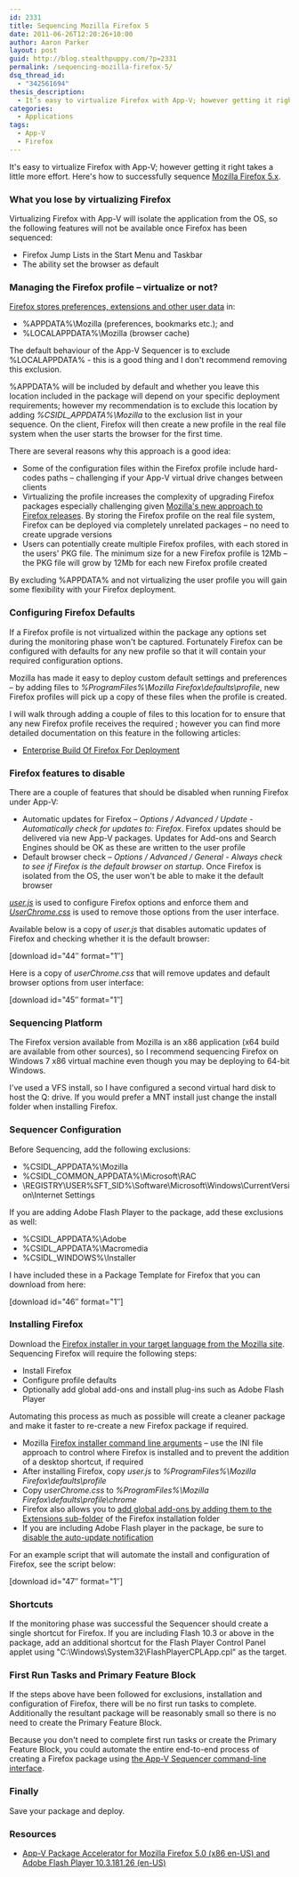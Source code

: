 ```yaml
---
id: 2331
title: Sequencing Mozilla Firefox 5
date: 2011-06-26T12:20:26+10:00
author: Aaron Parker
layout: post
guid: http://blog.stealthpuppy.com/?p=2331
permalink: /sequencing-mozilla-firefox-5/
dsq_thread_id:
  - "342561694"
thesis_description:
  - It’s easy to virtualize Firefox with App-V; however getting it right takes a little more effort. Here’s how to successfully sequence Mozilla Firefox 5.x.
categories:
  - Applications
tags:
  - App-V
  - Firefox
---
```

<img src="{{site.baseurl}}/media/2011/06/062611_1120_SequencingM1.png" alt="" align="right" />It's easy to virtualize Firefox with App-V; however getting it right takes a little more effort. Here's how to successfully sequence [Mozilla Firefox 5.x](http://www.mozilla.com/en-US/firefox/).

### What you lose by virtualizing Firefox

Virtualizing Firefox with App-V will isolate the application from the OS, so the following features will not be available once Firefox has been sequenced:

  * Firefox Jump Lists in the Start Menu and Taskbar
  * The ability set the browser as default

### Managing the Firefox profile – virtualize or not?

[Firefox stores preferences, extensions and other user data](http://kb.mozillazine.org/Profile_folder_-_Firefox) in:

  * %APPDATA%\Mozilla (preferences, bookmarks etc.); and
  * %LOCALAPPDATA%\Mozilla (browser cache)

The default behaviour of the App-V Sequencer is to exclude %LOCALAPPDATA% - this is a good thing and I don't recommend removing this exclusion.

%APPDATA% will be included by default and whether you leave this location included in the package will depend on your specific deployment requirements; however my recommendation is to exclude this location by adding _%CSIDL_APPDATA%\Mozilla_ to the exclusion list in your sequence. On the client, Firefox will then create a new profile in the real file system when the user starts the browser for the first time.

There are several reasons why this approach is a good idea:

  * Some of the configuration files within the Firefox profile include hard-codes paths – challenging if your App-V virtual drive changes between clients
  * Virtualizing the profile increases the complexity of upgrading Firefox packages especially challenging given [Mozilla's new approach to Firefox releases](http://www.zdnet.com/blog/bott/mozilla-to-enterprise-customers-drop-dead/3497). By storing the Firefox profile on the real file system, Firefox can be deployed via completely unrelated packages – no need to create upgrade versions
  * Users can potentially create multiple Firefox profiles, with each stored in the users' PKG file. The minimum size for a new Firefox profile is 12Mb – the PKG file will grow by 12Mb for each new Firefox profile created

By excluding %APPDATA% and not virtualizing the user profile you will gain some flexibility with your Firefox deployment.

### Configuring Firefox Defaults

If a Firefox profile is not virtualized within the package any options set during the monitoring phase won't be captured. Fortunately Firefox can be configured with defaults for any new profile so that it will contain your required configuration options.

Mozilla has made it easy to deploy custom default settings and preferences – by adding files to _%ProgramFiles%\Mozilla Firefox\defaults\profile_, new Firefox profiles will pick up a copy of these files when the profile is created.

I will walk through adding a couple of files to this location for to ensure that any new Firefox profile receives the required ; however you can find more detailed documentation on this feature in the following articles:

  * [Enterprise Build Of Firefox For Deployment](http://www.binaryturf.com/enterprise-build-firefox-deployment/)

### Firefox features to disable

There are a couple of features that should be disabled when running Firefox under App-V:

  * Automatic updates for Firefox – _Options / Advanced / Update - Automatically check for updates to: Firefox_. Firefox updates should be delivered via new App-V packages. Updates for Add-ons and Search Engines should be OK as these are written to the user profile
  * Default browser check – _Options / Advanced / General - Always check to see if Firefox is the default browser on startup_. Once Firefox is isolated from the OS, the user won't be able to make it the default browser

[_user.js_](http://kb.mozillazine.org/User.js_file) is used to configure Firefox options and enforce them and [_UserChrome.css_](http://www-archive.mozilla.org/unix/customizing.html) is used to remove those options from the user interface.

Available below is a copy of _user.js_ that disables automatic updates of Firefox and checking whether it is the default browser:

<p class="download">
  [download id="44&#8243; format="1&#8243;]
</p>

Here is a copy of _userChrome.css_ that will remove updates and default browser options from user interface:

<p class="download">
  [download id="45&#8243; format="1&#8243;]
</p>

### Sequencing Platform

The Firefox version available from Mozilla is an x86 application (x64 build are available from other sources), so I recommend sequencing Firefox on Windows 7 x86 virtual machine even though you may be deploying to 64-bit Windows.

I've used a VFS install, so I have configured a second virtual hard disk to host the Q: drive. If you would prefer a MNT install just change the install folder when installing Firefox.

### Sequencer Configuration

Before Sequencing, add the following exclusions:

  * %CSIDL_APPDATA%\Mozilla
  * %CSIDL\_COMMON\_APPDATA%\Microsoft\RAC
  * \REGISTRY\USER\%SFT_SID%\Software\Microsoft\Windows\CurrentVersion\Internet Settings

If you are adding Adobe Flash Player to the package, add these exclusions as well:

  * %CSIDL_APPDATA%\Adobe
  * %CSIDL_APPDATA%\Macromedia
  * %CSIDL_WINDOWS%\Installer

I have included these in a Package Template for Firefox that you can download from here:

<p class="download">
  [download id="46&#8243; format="1&#8243;]
</p>

### Installing Firefox

Download the [Firefox installer in your target language from the Mozilla site](http://www.mozilla.com/firefox/all.html). Sequencing Firefox will require the following steps:

  * Install Firefox
  * Configure profile defaults
  * Optionally add global add-ons and install plug-ins such as Adobe Flash Player

Automating this process as much as possible will create a cleaner package and make it faster to re-create a new Firefox package if required.

  * Mozilla [Firefox installer command line arguments](https://wiki.mozilla.org/Installer:Command_Line_Arguments) – use the INI file approach to control where Firefox is installed and to prevent the addition of a desktop shortcut, if required
  * After installing Firefox, copy _user.js_ to _%ProgramFiles%\Mozilla Firefox\defaults\profile_
  * Copy _userChrome.css_ to _%ProgramFiles%\Mozilla Firefox\defaults\profile\chrome_
  * Firefox also allows you to [add global add-ons by adding them to the Extensions sub-folder](http://kb.mozillazine.org/Installing_extensions) of the Firefox installation folder
  * If you are including Adobe Flash player in the package, be sure to [disable the auto-update notification](http://kb2.adobe.com/cps/167/16701594.html)

For an example script that will automate the install and configuration of Firefox, see the script below:

<p class="download">
  [download id="47&#8243; format="1&#8243;]
</p>

### Shortcuts

If the monitoring phase was successful the Sequencer should create a single shortcut for Firefox. If you are including Flash 10.3 or above in the package, add an additional shortcut for the Flash Player Control Panel applet using "C:\Windows\System32\FlashPlayerCPLApp.cpl" as the target.

### First Run Tasks and Primary Feature Block

If the steps above have been followed for exclusions, installation and configuration of Firefox, there will be no first run tasks to complete. Additionally the resultant package will be reasonably small so there is no need to create the Primary Feature Block.

Because you don't need to complete first run tasks or create the Primary Feature Block, you could automate the entire end-to-end process of creating a Firefox package using [the App-V Sequencer command-line interface](http://softwaredeployment.wordpress.com/2011/04/15/app-v-4-6-sp1-command-line-interface/).

### Finally

Save your package and deploy.

### Resources

  * [App-V Package Accelerator for Mozilla Firefox 5.0 (x86 en-US) and Adobe Flash Player 10.3.181.26 (en-US)](http://gallery.technet.microsoft.com/Mozilla-Firefox-50-x86-en-a5ebb52e)